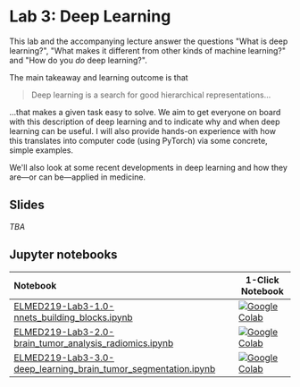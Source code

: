 # Lab 3: Deep Learning

This lab and the accompanying lecture answer the questions "What is deep learning?", "What makes it different from other kinds of machine learning?" and "How do you _do_ deep learning?".

The main takeaway and learning outcome is that 
> Deep learning is a search for good hierarchical representations...

...that makes a given task easy to solve. We aim to get everyone on board with this description of deep learning and to indicate why and when deep learning can be useful. I will also provide hands-on experience with how this translates into computer code (using PyTorch) via some concrete, simple examples. 

We'll also look at some recent developments in deep learning and how they are&mdash;or can be&mdash;applied in medicine. 

## Slides

_TBA_




## Jupyter notebooks


| Notebook    |      1-Click Notebook      |
|:----------|------|
| [ELMED219-Lab3-1.0-nnets_building_blocks.ipynb](https://nbviewer.org/github/MMIV-ML/ELMED219/blob/main/Lab3-DL/ELMED219-Lab3-1.0-nnets_building_blocks.ipynb)  |[![Google Colab](https://colab.research.google.com/assets/colab-badge.svg)](https://colab.research.google.com/github/MMIV-ML/ELMED219/blob/master/Lab3-DL/ELMED219-Lab3-1.0-nnets_building_blocks.ipynb) |
| [ELMED219-Lab3-2.0-brain_tumor_analysis_radiomics.ipynb](https://nbviewer.org/github/MMIV-ML/ELMED219/blob/main/Lab3-DL/ELMED219-Lab3-1.0-nnets_building_blocks.ipynb) |[![Google Colab](https://colab.research.google.com/assets/colab-badge.svg)](https://colab.research.google.com/github/MMIV-ML/ELMED219/blob/master/Lab3-DL/ELMED219-Lab3-2.0-brain_tumor_analysis_radiomics.ipynb) |
| [ELMED219-Lab3-3.0-deep_learning_brain_tumor_segmentation.ipynb](https://nbviewer.org/github/MMIV-ML/ELMED219/blob/main/Lab3-DL/ELMED219-Lab3-3.0-deep_learning_brain_tumor_segmentation.ipynb) |[![Google Colab](https://colab.research.google.com/assets/colab-badge.svg)](https://colab.research.google.com/github/MMIV-ML/ELMED219/blob/master/Lab3-DL/ELMED219-Lab3-3.0-deep_learning_brain_tumor_segmentation.ipynb) |


